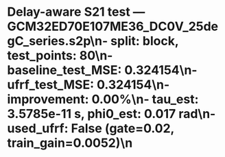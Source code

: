 # Delay-aware S21 test — GCM32ED70E107ME36_DC0V_25degC_series.s2p\n- split: block, test_points: 80\n- baseline_test_MSE: 0.324154\n- ufrf_test_MSE: 0.324154\n- improvement: 0.00%\n- tau_est: 3.5785e-11 s, phi0_est: 0.017 rad\n- used_ufrf: False (gate=0.02, train_gain=0.0052)\n